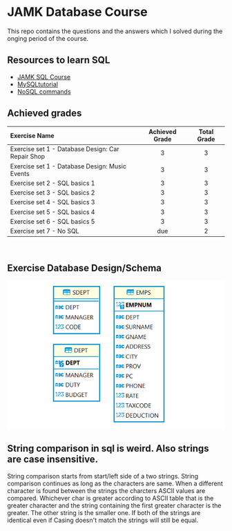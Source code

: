 # JAMK Database Course

This repo contains the questions and the answers which I solved during the onging period of the course.

## Resources to learn SQL
- [JAMK SQL Course][jamk-db-course] </br>
- [MySQLtutorial][mysqltutorial] </br>
- [NoSQL commands][nosql-commands]

## Achieved grades
| Exercise Name                                      |  Achieved Grade   | Total Grade |
| :---                                               |      :----:       |    :---:    |
| Exercise set 1 - Database Design: Car Repair Shop  |         3         |      3      |
| Exercise set 1 - Database Design: Music Events     |         3         |      3      |
| Exercise set 2 - SQL basics 1                      |         3         |      3      |
| Exercise set 3 - SQL basics 2                      |         3         |      3      |
| Exercise set 4 - SQL basics 3                      |         3         |      3      |
| Exercise set 5 - SQL basics 4                      |         3         |      3      |
| Exercise set 6 - SQL basics 5                      |         3         |      3      |
| Exercise set 7 - No SQL                            |       due         |      2      |

</br>

## Exercise Database Design/Schema
![Databse Design/Schema](/ocelot_database_tables.png)

## String comparison in sql is weird. Also strings are case insensitive.

String comparison starts from start/left side of a two strings. String comparison continues as long as the characters are same. When a different character is found between the strings the charcters ASCII values are compared. Whichever char is greater according to ASCII table that is the greater character and the string containing the first greater character is the greater. The other string is the smaller one. If both of the strings are identical even if Casing doesn't match the strings will still be equal.

<!-- links for resources -->
[mysqltutorial]: https://www.mysqltutorial.org/
[jamk-db-course]: https://hantt.pages.labranet.jamk.fi/ttc2020-online-material/
[nosql-commands]: %2FExercise%20set%207%20-%20NoSQL%2Fcommands.md
